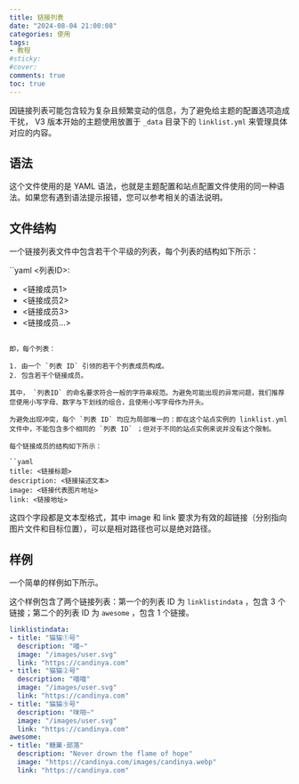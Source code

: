 ```yaml
---
title: 链接列表
date: "2024-08-04 21:00:08"
categories: 使用
tags:
- 教程
#sticky:
#cover:
comments: true
toc: true
---
```

因链接列表可能包含较为复杂且频繁变动的信息，为了避免给主题的配置选项造成干扰， V3 版本开始的主题使用放置于 `_data` 目录下的 `linklist.yml` 来管理具体对应的内容。
<!-- more -->

## 语法

这个文件使用的是 YAML 语法，也就是主题配置和站点配置文件使用的同一种语法。如果您有遇到语法提示报错，您可以参考相关的语法说明。

## 文件结构

一个链接列表文件中包含若干个平级的列表，每个列表的结构如下所示：

``yaml
<列表ID>:
- <链接成员1>
- <链接成员2>
- <链接成员3>
- <链接成员...>
```

即，每个列表：

1. 由一个 `列表 ID` 引领的若干个列表成员构成。
2. 包含若干个链接成员。

其中， `列表ID` 的命名要求符合一般的字符串规范。为避免可能出现的异常问题，我们推荐您使用小写字母、数字与下划线的组合，且使用小写字母作为开头。

为避免出现冲突，每个 `列表 ID` 均应为局部唯一的：即在这个站点实例的 linklist.yml 文件中，不能包含多个相同的 `列表 ID` ；但对于不同的站点实例来说并没有这个限制。

每个链接成员的结构如下所示：

``yaml
title: <链接标题>
description: <链接描述文本>
image: <链接代表图片地址>
link: <链接地址>
```

这四个字段都是文本型格式，其中 image 和 link 要求为有效的超链接（分别指向图片文件和目标位置），可以是相对路径也可以是绝对路径。

## 样例

一个简单的样例如下所示。

这个样例包含了两个链接列表：第一个的列表 ID 为 `linklistindata` ，包含 3 个链接；第二个的列表 ID 为 `awesome` ，包含 1 个链接。

```yaml
linklistindata:
- title: "猫猫①号"
  description: "喵~"
  image: "/images/user.svg"
  link: "https://candinya.com"
- title: "猫猫②号"
  description: "喵喵"
  image: "/images/user.svg"
  link: "https://candinya.com"
- title: "猫猫⑨号"
  description: "咪啪~"
  image: "/images/user.svg"
  link: "https://candinya.com"
awesome:
- title: "糖菓·部落"
  description: "Never drown the flame of hope"
  image: "https://candinya.com/images/candinya.webp"
  link: "https://candinya.com"
```
